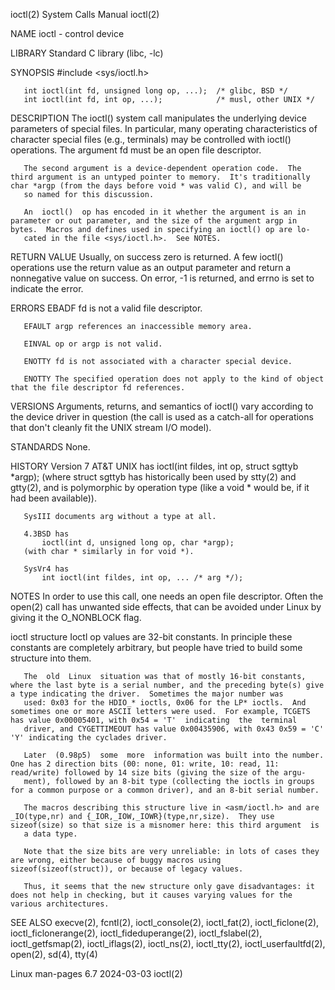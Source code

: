 ioctl(2)                                                                                    System Calls Manual                                                                                    ioctl(2)

NAME
       ioctl - control device

LIBRARY
       Standard C library (libc, -lc)

SYNOPSIS
       #include <sys/ioctl.h>

       int ioctl(int fd, unsigned long op, ...);  /* glibc, BSD */
       int ioctl(int fd, int op, ...);            /* musl, other UNIX */

DESCRIPTION
       The ioctl() system call manipulates the underlying device parameters of special files.  In particular, many operating characteristics of character special files (e.g., terminals) may be controlled
       with ioctl() operations.  The argument fd must be an open file descriptor.

       The second argument is a device-dependent operation code.  The third argument is an untyped pointer to memory.  It's traditionally char *argp (from the days before void * was valid C), and will be
       so named for this discussion.

       An  ioctl()  op has encoded in it whether the argument is an in parameter or out parameter, and the size of the argument argp in bytes.  Macros and defines used in specifying an ioctl() op are lo‐
       cated in the file <sys/ioctl.h>.  See NOTES.

RETURN VALUE
       Usually, on success zero is returned.  A few ioctl() operations use the return value as an output parameter and return a nonnegative value on success.  On error, -1 is returned, and errno  is  set
       to indicate the error.

ERRORS
       EBADF  fd is not a valid file descriptor.

       EFAULT argp references an inaccessible memory area.

       EINVAL op or argp is not valid.

       ENOTTY fd is not associated with a character special device.

       ENOTTY The specified operation does not apply to the kind of object that the file descriptor fd references.

VERSIONS
       Arguments, returns, and semantics of ioctl() vary according to the device driver in question (the call is used as a catch-all for operations that don't cleanly fit the UNIX stream I/O model).

STANDARDS
       None.

HISTORY
       Version 7 AT&T UNIX has
           ioctl(int fildes, int op, struct sgttyb *argp);
       (where struct sgttyb has historically been used by stty(2) and gtty(2), and is polymorphic by operation type (like a void * would be, if it had been available)).

       SysIII documents arg without a type at all.

       4.3BSD has
           ioctl(int d, unsigned long op, char *argp);
       (with char * similarly in for void *).

       SysVr4 has
           int ioctl(int fildes, int op, ... /* arg */);
NOTES
       In order to use this call, one needs an open file descriptor.  Often the open(2) call has unwanted side effects, that can be avoided under Linux by giving it the O_NONBLOCK flag.

   ioctl structure
       Ioctl op values are 32-bit constants.  In principle these constants are completely arbitrary, but people have tried to build some structure into them.

       The  old  Linux  situation was that of mostly 16-bit constants, where the last byte is a serial number, and the preceding byte(s) give a type indicating the driver.  Sometimes the major number was
       used: 0x03 for the HDIO_* ioctls, 0x06 for the LP* ioctls.  And sometimes one or more ASCII letters were used.  For example, TCGETS has value 0x00005401, with 0x54 = 'T'  indicating  the  terminal
       driver, and CYGETTIMEOUT has value 0x00435906, with 0x43 0x59 = 'C' 'Y' indicating the cyclades driver.

       Later  (0.98p5)  some  more  information was built into the number.  One has 2 direction bits (00: none, 01: write, 10: read, 11: read/write) followed by 14 size bits (giving the size of the argu‐
       ment), followed by an 8-bit type (collecting the ioctls in groups for a common purpose or a common driver), and an 8-bit serial number.

       The macros describing this structure live in <asm/ioctl.h> and are _IO(type,nr) and {_IOR,_IOW,_IOWR}(type,nr,size).  They use sizeof(size) so that size is a misnomer here: this third argument  is
       a data type.

       Note that the size bits are very unreliable: in lots of cases they are wrong, either because of buggy macros using sizeof(sizeof(struct)), or because of legacy values.

       Thus, it seems that the new structure only gave disadvantages: it does not help in checking, but it causes varying values for the various architectures.

SEE ALSO
       execve(2),   fcntl(2),   ioctl_console(2),  ioctl_fat(2),  ioctl_ficlone(2),  ioctl_ficlonerange(2),  ioctl_fideduperange(2),  ioctl_fslabel(2),  ioctl_getfsmap(2),  ioctl_iflags(2),  ioctl_ns(2),
       ioctl_tty(2), ioctl_userfaultfd(2), open(2), sd(4), tty(4)

Linux man-pages 6.7                                                                              2024-03-03                                                                                        ioctl(2)
